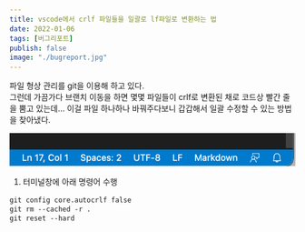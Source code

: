 ```yaml
---
title: vscode에서 crlf 파일들을 일괄로 lf파일로 변환하는 법
date: 2022-01-06
tags: [버그리포트]
publish: false
image: "./bugreport.jpg"
---
```


파일 형상 관리를 git을 이용해 하고 있다.  
그런데 가끔가다 브랜치 이동을 하면 몇몇 파일들이 crlf로 변환된 채로 코드상 빨간 줄을 뿜고 있는데... 이걸 파일 하나하나 바꿔주다보니 갑갑해서 일괄 수정할 수 있는 방법을 찾아냈다.

![lf](./lf.png)

1. 터미널창에 아래 명령어 수행

```shell
git config core.autocrlf false
git rm --cached -r .
git reset --hard
```
